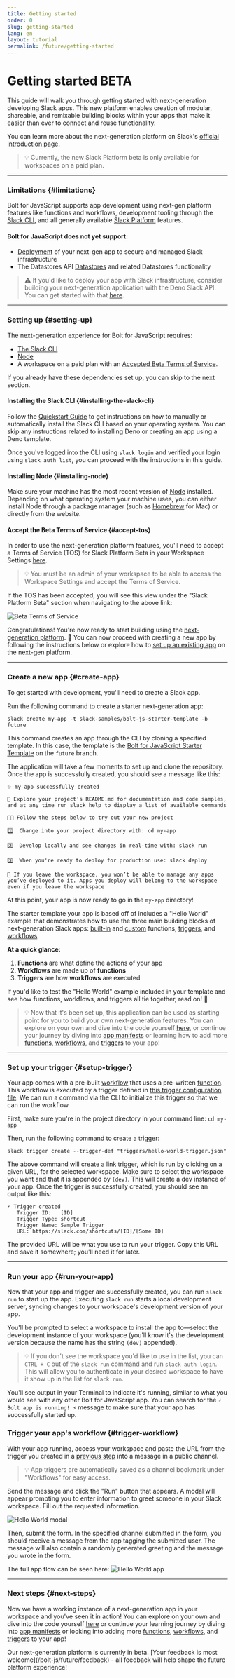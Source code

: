 ```yaml
---
title: Getting started
order: 0
slug: getting-started
lang: en
layout: tutorial
permalink: /future/getting-started
---
```


# Getting started <span class="label-beta">BETA</span>

<div class="section-content">
This guide will walk you through getting started with next-generation developing Slack apps. This new platform enables creation of modular, shareable, and remixable building blocks within your apps that make it easier than ever to connect and reuse functionality.

You can learn more about the next-generation platform on Slack's [official introduction page](https://api.slack.com/future).
</div>

> 💡 Currently, the new Slack Platform beta is only available for workspaces on a paid plan.

---
### Limitations {#limitations}

Bolt for JavaScript supports app development using next-gen platform features like functions and workflows, development tooling through the [Slack CLI](https://api.slack.com/future/tools/cli), and all generally available [Slack Platform](https://api.slack.com/start/overview) features.

#### Bolt for JavaScript does not yet support:
- [Deployment](https://api.slack.com/future/deploy) of your next-gen app to secure and managed Slack infrastructure
- The Datastores API [Datastores](https://api.slack.com/future/datastores) and related Datastores functionality

> ⚠️ If you'd like to deploy your app with Slack infrastructure, consider building your next-generation application with the Deno Slack API. You can get started with that [here](https://api.slack.com/future/get-started).

---
### Setting up {#setting-up}

The next-generation experience for Bolt for JavaScript requires:
- [The Slack CLI](/bolt-js/future/getting-started#installing-the-slack-cli)
- [Node](/bolt-js/future/getting-started#installing-node)
- A workspace on a paid plan with an [Accepted Beta Terms of Service](/bolt-js/future/getting-started#accept-tos).

If you already have these dependencies set up, you can skip to the next section.

#### Installing the Slack CLI {#installing-the-slack-cli}

Follow the [Quickstart Guide](https://api.slack.com/future/quickstart) to get instructions on how to manually or automatically install the Slack CLI based on your operating system. You can skip any instructions related to installing Deno or creating an app using a Deno template.

Once you've logged into the CLI using `slack login` and verified your login using `slack auth list`, you can proceed with the instructions in this guide.

#### Installing Node {#installing-node}

Make sure your machine has the most recent version of [Node](https://nodejs.org/en/) installed. Depending on what operating system your machine uses, you can either install Node through a package manager (such as [Homebrew](https://brew.sh/) for Mac) or directly from the website.

#### Accept the Beta Terms of Service {#accept-tos}

In order to use the next-generation platform features, you'll need to accept a Terms of Service (TOS) for Slack Platform Beta in your Workspace Settings [here](https://slack.com/admin/settings#hermes_permissionfs).

> 💡 You must be an admin of your workspace to be able to access the Workspace Settings and accept the Terms of Service.

If the TOS has been accepted, you will see this view under the "Slack Platform Beta" section when navigating to the above link:

![Beta Terms of Service](../assets/beta-tos-future.png "Beta Terms of Service")

Congratulations! You're now ready to start building using the [next-generation platform](/bolt-js/future/getting-started#next-gen). 🎉 You can now proceed with creating a new app by following the instructions below or explore how to [set up an existing app](/bolt-js/future/setup-existing-app) on the next-gen platform.

---

### Create a new app {#create-app}

To get started with development, you'll need to create a Slack app. 

Run the following command to create a starter next-generation app:
```
slack create my-app -t slack-samples/bolt-js-starter-template -b future
```
This command creates an app through the CLI by cloning a specified template. In this case, the template is the [Bolt for JavaScript Starter Template](https://github.com/slack-samples/bolt-js-starter-template/tree/future) on the `future` branch.

The application will take a few moments to set up and clone the repository. Once the app is successfully created, you should see a message like this:
```
✨ my-app successfully created

🧭 Explore your project's README.md for documentation and code samples, and at any time run slack help to display a list of available commands

🧑‍🚀 Follow the steps below to try out your new project

1️⃣  Change into your project directory with: cd my-app

2️⃣  Develop locally and see changes in real-time with: slack run

3️⃣  When you're ready to deploy for production use: slack deploy

🔔 If you leave the workspace, you won’t be able to manage any apps you’ve deployed to it. Apps you deploy will belong to the workspace even if you leave the workspace
```

At this point, your app is now ready to go in the `my-app` directory! 

The starter template your app is based off of includes a "Hello World" example that demonstrates how to use the three main building blocks of next-generation Slack apps: [built-in](/bolt-js/future/built-in-functions) and [custom](/bolt-js/future/custom-functions) functions, [triggers](/bolt-js/future/triggers), and [workflows](/bolt-js/future/workflows).

**At a quick glance:**
1. **Functions** are what define the actions of your app
2. **Workflows** are made up of **functions**
3. **Triggers** are how **workflows** are executed

If you'd like to test the "Hello World" example included in your template and see how functions, workflows, and triggers all tie together, read on! 📖

> 💡 Now that it's been set up, this application can be used as starting point for you to build your own next-generation features. You can explore on your own and dive into the code yourself [here](https://github.com/slack-samples/bolt-js-starter-template/tree/future), or continue your journey by diving into [app manifests](/bolt-js/future/app-manifests) or learning how to add more [functions](/bolt-js/future/built-in-functions), [workflows](/bolt-js/future/workflows), and [triggers]() to your app!

---
### Set up your trigger {#setup-trigger}

Your app comes with a pre-built [workflow](https://github.com/slack-samples/bolt-js-starter-template/blob/future/manifest/workflows/sample-workflow.js) that uses a pre-written [function](https://github.com/slack-samples/bolt-js-starter-template/blob/future/manifest/functions/sample-function.js). This workflow is executed by a trigger defined in [this trigger configuration file](https://github.com/slack-samples/bolt-js-starter-template/blob/future/triggers/hello-world-trigger.json). We can run a command via the CLI to initialize this trigger so that we can run the workflow.

First, make sure you're in the project directory in your command line: `cd my-app`

Then, run the following command to create a trigger:
```
slack trigger create --trigger-def "triggers/hello-world-trigger.json"      
```

The above command will create a link trigger, which is run by clicking on a given URL, for the selected workspace. Make sure to select the workspace you want and that it is appended by `(dev)`. This will create a dev instance of your app. Once the trigger is successfully created, you should see an output like this:

```
⚡ Trigger created
   Trigger ID:   [ID]
   Trigger Type: shortcut
   Trigger Name: Sample Trigger
   URL: https://slack.com/shortcuts/[ID]/[Some ID]
```
The provided URL will be what you use to run your trigger. Copy this URL and save it somewhere; you'll need it for later.

---
### Run your app {#run-your-app}

Now that your app and trigger are successfully created, you can run `slack run` to start up the app. Executing `slack run` starts a local development server, syncing changes to your workspace's development version of your app.

You'll be prompted to select a workspace to install the app to&mdash;select the development instance of your workspace (you'll know it's the development version because the name has the string `(dev)` appended).

> 💡 If you don't see the workspace you'd like to use in the list, you can `CTRL + C` out of the `slack run` command and run `slack auth login`. This will allow you to authenticate in your desired workspace to have it show up in the list for `slack run`.

You'll see output in your Terminal to indicate it's running, similar to what you would see with any other Bolt for JavaScript app. You can search for the `⚡️ Bolt app is running! ⚡️` message to make sure that your app has successfully started up.

### Trigger your app's workflow {#trigger-workflow}

With your app running, access your workspace and paste the URL from the trigger you created in a [previous step](/bolt-js/future/getting-started#setup-trigger) into a message in a public channel.

> 💡 App triggers are automatically saved as a channel bookmark under "Workflows" for easy access.

Send the message and click the "Run" button that appears. A modal will appear prompting you to enter information to greet someone in your Slack workspace. Fill out the requested information.

![Hello World modal](../assets/hello-world-modal.png "Hello World modal")

Then, submit the form. In the specified channel submitted in the form, you should receive a message from the app tagging the submitted user. The message will also contain a randomly generated greeting and the message you wrote in the form.

The full app flow can be seen here:
![Hello World app](../assets/hello-world-demo.gif "Hello World app")

---

### Next steps {#next-steps}

Now we have a working instance of a next-generation app in your workspace and you've seen it in action! You can explore on your own and dive into the code yourself [here](https://github.com/slack-samples/bolt-js-starter-template/tree/future) or continue your learning journey by diving into [app manifests](/bolt-js/future/app-manifests) or looking into adding more [functions](/bolt-js/future/built-in-functions), [workflows](/bolt-js/future/workflows), and [triggers]() to your app!

<p class="alert alert_info"><ts-icon class="ts_icon_info_circle"></ts-icon>Our next-generation platform is currently in beta. [Your feedback is most welcome](/bolt-js/future/feedback) - all feedback will help shape the future platform experience!</p>

